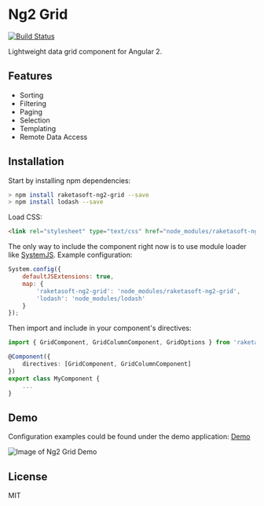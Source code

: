 # Ng2 Grid
[![Build Status](https://travis-ci.org/raketasoft/ng2-grid.svg?branch=master)](https://travis-ci.org/raketasoft/ng2-grid)

Lightweight data grid component for Angular 2.

## Features

* Sorting
* Filtering
* Paging
* Selection
* Templating
* Remote Data Access

## Installation

Start by installing npm dependencies:

```bash
> npm install raketasoft-ng2-grid --save
> npm install lodash --save
```

Load CSS:

```html
<link rel="stylesheet" type="text/css" href="node_modules/raketasoft-ng2-grid/src/assets/ng2-grid.css">
```

The only way to include the component right now is to use module loader like
[SystemJS](https://github.com/systemjs/systemjs). Example configuration:

```javascript
System.config({
    defaultJSExtensions: true,
    map: {
        'raketasoft-ng2-grid': 'node_modules/raketasoft-ng2-grid',
        'lodash': 'node_modules/lodash'
    }
});
```

Then import and include in your component's directives:

```typescript
import { GridComponent, GridColumnComponent, GridOptions } from 'raketasoft-ng2-grid';

@Component({
    directives: [GridComponent, GridColumnComponent]
})
export class MyComponent {
    ...
}
```

## Demo

Configuration examples could be found under the demo application:
[Demo](https://github.com/raketasoft/ng2-grid/tree/master/demo)

![Image of Ng2 Grid Demo](https://github.com/raketasoft/ng2-grid/tree/master/demo/assets/ng2-grid-demo.png)

## License

MIT
